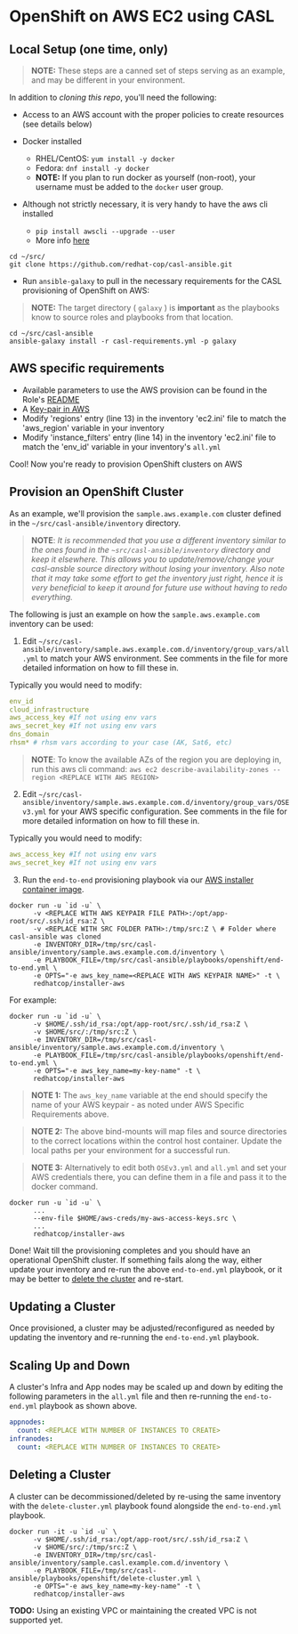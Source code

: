 # OpenShift on AWS EC2 using CASL

## Local Setup (one time, only)

> **NOTE:** These steps are a canned set of steps serving as an example, and may be different in your environment.

In addition to _cloning this repo_, you'll need the following:

* Access to an AWS account with the proper policies to create resources (see details below)
* Docker installed
  * RHEL/CentOS: `yum install -y docker`
  * Fedora: `dnf install -y docker`
  * **NOTE:** If you plan to run docker as yourself (non-root), your username must be added to the `docker` user group.

* Although not strictly necessary, it is very handy to have the aws cli installed
  * `pip install awscli --upgrade --user`
  * More info [here](https://docs.aws.amazon.com/cli/latest/userguide/awscli-install-linux.html)


```shell
cd ~/src/
git clone https://github.com/redhat-cop/casl-ansible.git
```

* Run `ansible-galaxy` to pull in the necessary requirements for the CASL provisioning of OpenShift on AWS:

> **NOTE:** The target directory ( `galaxy` ) is **important** as the playbooks know to source roles and playbooks from that location.

```shell
cd ~/src/casl-ansible
ansible-galaxy install -r casl-requirements.yml -p galaxy
```

## AWS specific requirements
* Available parameters to use the AWS provision can be found in the Role's [README](../roles/manage-aws-infra/README.md)
* A [Key-pair in AWS](http://docs.aws.amazon.com/AWSEC2/latest/UserGuide/ec2-key-pairs.html#having-ec2-create-your-key-pair)
* Modify 'regions' entry (line 13) in the inventory 'ec2.ini' file to match the 'aws_region' variable in your inventory
* Modify 'instance_filters' entry (line 14) in the inventory 'ec2.ini' file to match the 'env_id' variable in your inventory's `all.yml`

Cool! Now you're ready to provision OpenShift clusters on AWS

## Provision an OpenShift Cluster

As an example, we'll provision the `sample.aws.example.com` cluster defined in the `~/src/casl-ansible/inventory` directory.

> **NOTE**: *It is recommended that you use a different inventory similar to the ones found in the `~src/casl-ansible/inventory` directory and keep it elsewhere. This allows you to update/remove/change your casl-ansble source directory without losing your inventory. Also note that it may take some effort to get the inventory just right, hence it is very beneficial to keep it around for future use without having to redo everything.*

The following is just an example on how the `sample.aws.example.com` inventory can be used:

1) Edit `~/src/casl-ansible/inventory/sample.aws.example.com.d/inventory/group_vars/all.yml` to match your AWS environment. See comments in the file for more detailed information on how to fill these in.

Typically you would need to modify:

```yaml
env_id
cloud_infrastructure
aws_access_key #If not using env vars
aws_secret_key #If not using env vars
dns_domain
rhsm* # rhsm vars according to your case (AK, Sat6, etc)
```

> **NOTE**: To know the available AZs of the region you are deploying in, run this aws cli command: `aws ec2 describe-availability-zones --region <REPLACE WITH AWS REGION>`  

2) Edit `~/src/casl-ansible/inventory/sample.aws.example.com.d/inventory/group_vars/OSEv3.yml` for your AWS specific configuration. See comments in the file for more detailed information on how to fill these in.

Typically you would need to modify:

```yaml
aws_access_key #If not using env vars
aws_secret_key #If not using env vars
```

3) Run the `end-to-end` provisioning playbook via our [AWS installer container image](../images/installer-aws/).

```shell
docker run -u `id -u` \
      -v <REPLACE WITH AWS KEYPAIR FILE PATH>:/opt/app-root/src/.ssh/id_rsa:Z \
      -v <REPLACE WITH SRC FOLDER PATH>:/tmp/src:Z \ # Folder where casl-ansible was cloned
      -e INVENTORY_DIR=/tmp/src/casl-ansible/inventory/sample.aws.example.com.d/inventory \
      -e PLAYBOOK_FILE=/tmp/src/casl-ansible/playbooks/openshift/end-to-end.yml \
      -e OPTS="-e aws_key_name=<REPLACE WITH AWS KEYPAIR NAME>" -t \
      redhatcop/installer-aws
```

For example:

```shell
docker run -u `id -u` \
      -v $HOME/.ssh/id_rsa:/opt/app-root/src/.ssh/id_rsa:Z \
      -v $HOME/src/:/tmp/src:Z \
      -e INVENTORY_DIR=/tmp/src/casl-ansible/inventory/sample.aws.example.com.d/inventory \
      -e PLAYBOOK_FILE=/tmp/src/casl-ansible/playbooks/openshift/end-to-end.yml \
      -e OPTS="-e aws_key_name=my-key-name" -t \
      redhatcop/installer-aws
```

> **NOTE 1:** The `aws_key_name` variable at the end should specify the name of your AWS keypair - as noted under AWS Specific Requirements above.

> **NOTE 2:** The above bind-mounts will map files and source directories to the correct locations within the control host container. Update the local paths per your environment for a successful run.

> **NOTE 3:** Alternatively to edit both `OSEv3.yml` and `all.yml` and set your AWS credentials there, you can define them in a file and pass it to the docker command.
```shell
docker run -u `id -u` \
      ...
      --env-file $HOME/aws-creds/my-aws-access-keys.src \
      ...
      redhatcop/installer-aws
```

Done! Wait till the provisioning completes and you should have an operational OpenShift cluster. If something fails along the way, either update your inventory and re-run the above `end-to-end.yml` playbook, or it may be better to [delete the cluster](https://github.com/redhat-cop/casl-ansible#deleting-a-cluster) and re-start.

## Updating a Cluster

Once provisioned, a cluster may be adjusted/reconfigured as needed by updating the inventory and re-running the `end-to-end.yml` playbook.

## Scaling Up and Down

A cluster's Infra and App nodes may be scaled up and down by editing the following parameters in the `all.yml` file and then re-running the `end-to-end.yml` playbook as shown above.

```yml
appnodes:
  count: <REPLACE WITH NUMBER OF INSTANCES TO CREATE>
infranodes:
  count: <REPLACE WITH NUMBER OF INSTANCES TO CREATE>
```

## Deleting a Cluster

A cluster can be decommissioned/deleted by re-using the same inventory with the `delete-cluster.yml` playbook found alongside the `end-to-end.yml` playbook.

```shell
docker run -it -u `id -u` \
      -v $HOME/.ssh/id_rsa:/opt/app-root/src/.ssh/id_rsa:Z \
      -v $HOME/src/:/tmp/src:Z \
      -e INVENTORY_DIR=/tmp/src/casl-ansible/inventory/sample.casl.example.com.d/inventory \
      -e PLAYBOOK_FILE=/tmp/src/casl-ansible/playbooks/openshift/delete-cluster.yml \
      -e OPTS="-e aws_key_name=my-key-name" -t \
      redhatcop/installer-aws
```

**TODO:** Using an existing VPC or maintaining the created VPC is not supported yet.
